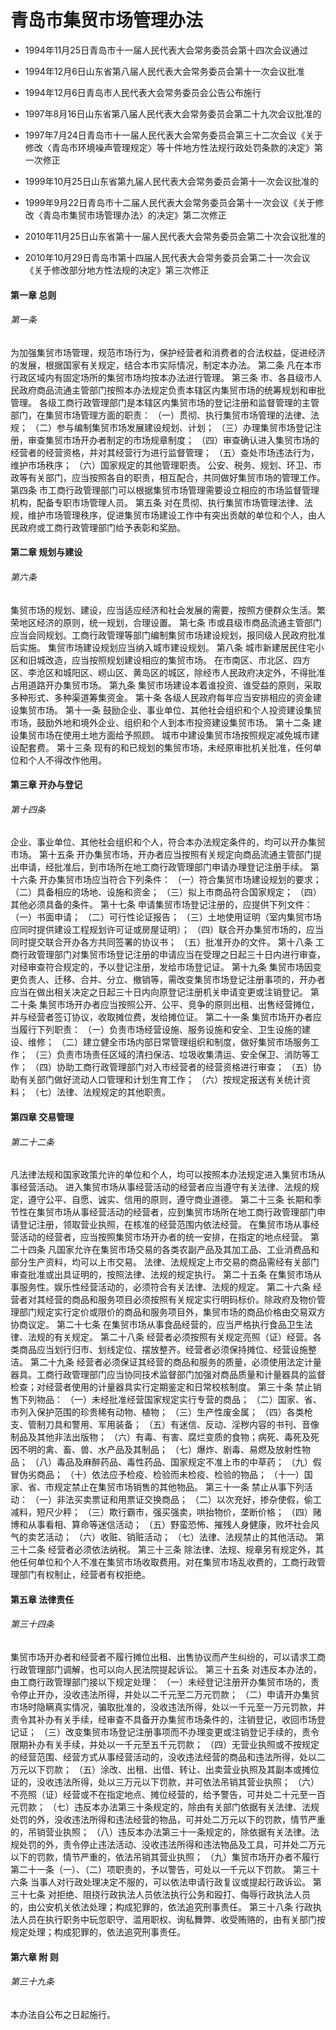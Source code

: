 # 青岛市集贸市场管理办法

- 1994年11月25日青岛市十一届人民代表大会常务委员会第十四次会议通过

- 1994年12月6日山东省第八届人民代表大会常务委员会第十一次会议批准

- 1994年12月6日青岛市人民代表大会常务委员会公告公布施行

- 1997年8月16日山东省第八届人民代表大会常务委员会第二十九次会议批准的

- 1997年7月24日青岛市十一届人民代表大会常务委员会第三十二次会议《关于修改〈青岛市环境噪声管理规定〉等十件地方性法规行政处罚条款的决定》第一次修正

- 1999年10月25日山东省第九届人民代表大会常务委员会第十一次会议批准的

- 1999年9月22日青岛市十二届人民代表大会常务委员会第十一次会议《关于修改〈青岛市集贸市场管理办法〉的决定》第二次修正

- 2010年11月25日山东省第十一届人民代表大会常务委员会第二十次会议批准的

- 2010年10月29日青岛市第十四届人民代表大会常务委员会第二十一次会议《关于修改部分地方性法规的决定》第三次修正

<!-- INFO END -->

#### 第一章 总则

###### 第一条

为加强集贸市场管理，规范市场行为，保护经营者和消费者的合法权益，促进经济的发展，根据国家有关规定，结合本市实际情况，制定本办法。 第二条 凡在本市行政区域内有固定场所的集贸市场均按本办法进行管理。 第三条 市、各县级市人民政府商品流通主管部门按照本办法规定负责本辖区内集贸市场的统筹规划和审批管理。 各级工商行政管理部门是本辖区内集贸市场的登记注册和监督管理的主管部门，在集贸市场管理方面的职责： （一）贯彻、执行集贸市场管理的法律、法规； （二）参与编制集贸市场发展建设规划、计划； （三）办理集贸市场登记注册，审查集贸市场开办者制定的市场规章制度； （四）审查确认进入集贸市场的经营者的经营资格，并对其经营行为进行监督管理； （五）查处市场违法行为，维护市场秩序； （六）国家规定的其他管理职责。 公安、税务、规划、环卫、市政等有关部门，应当按照各自的职责，相互配合，共同做好集贸市场的管理工作。 第四条 市工商行政管理部门可以根据集贸市场管理需要设立相应的市场监督管理机构，配备专职市场管理人员。 第五条 对在贯彻、执行集贸市场管理法律、法规，维护市场管理秩序，促进集贸市场建设工作中有突出贡献的单位和个人，由人民政府或工商行政管理部门给予表彰和奖励。

#### 第二章 规划与建设

###### 第六条

集贸市场的规划、建设，应当适应经济和社会发展的需要，按照方便群众生活。繁荣地区经济的原则，统一规划，合理设置。 第七条 市或县级市商品流通主管部门应当会同规划。工商行政管理等部门编制集贸市场建设规划，报同级人民政府批准后实施。 集贸市场建设规划应当纳入城市建设规划。 第八条 城市新建居民住宅小区和旧城改造，应当按照规划建设相应的集贸市场。 在市南区、市北区、四方区、李沧区和城阳区、崂山区、黄岛区的城区，除经市人民政府决定外，不得批准占用道路开办集贸市场。 第九条 集贸市场建设本着谁投资、谁受益的原则，采取多种形式、多种渠道筹集资金。 第十条 各级人民政府每年应当安排相应的资金建设集贸市场。 第十一条 鼓励企业、事业单位、其他社会组织和个人投资建设集贸市场，鼓励外地和境外企业、组织和个人到本市投资建设集贸市场。 第十二条 建设集贸市场在使用土地方面给予照顾。 城市中建设集贸市场按照规定减免城市建设配套费。 第十三条 现有的和已规划的集贸市场，未经原审批机关批准，任何单位和个人不得改作他用。

#### 第三章 开办与登记

###### 第十四条

企业、事业单位、其他社会组织和个人，符合本办法规定条件的，均可以开办集贸市场。 第十五条 开办集贸市场，开办者应当按照有关规定向商品流通主管部门提出申请，经批准后，到市场所在地工商行政管理部门申请办理登记注册手续。 第十六条 开办集贸市场应当符合下列条件： （一）符合集贸市场建设规划的要求； （二）具备相应的场地、设施和资金； （三）拟上市商品符合国家规定； （四）其他必须具备的条件。 第十七条 申请集贸市场登记注册的，应提供下列文件： （一）书面申请； （二）可行性论证报告； （三）土地使用证明（室内集贸市场应同时提供建设工程规划许可证或房屋证明）； （四）联合开办集贸市场的，应当同时提交联合开办各方共同签署的协议书； （五）批准开办的文件。 第十八条 工商行政管理部门对集贸市场登记注册的申请应当在受理之日起三十日内进行审查，对经审查符合规定的，予以登记注册，发给市场登记证。 第十九条 集贸市场因变更负责人、迁移、合并、分立、撤销等，需改变集贸市场登记注册事项的，开办者应当在做出相关决定之日起三十日内向原登记注册机关申请变更或注销登记。 第二十条 集贸市场开办者应当按照公开、公平、竞争的原则出租、出售经营摊位，并与经营者签订协议，收取摊位费，发给摊位证。 第二十一条 集贸市场开办者应当履行下列职责： （一）负责市场经营设施、服务设施和安全、卫生设施的建设、维修； （二）建立健全市场内部日常管理组织和制度，做好集贸市场服务工作； （三）负责市场责任区域的清扫保洁、垃圾收集清运、安全保卫、消防等工作； （四）协助工商行政管理部门对入市经营者的经营资格进行审查； （五）协助有关部门做好流动人口管理和计划生育工作； （六）按规定报送有关统计资料； （七）法律、法规规定的其他职责。

#### 第四章 交易管理

###### 第二十二条

凡法律法规和国家政策允许的单位和个人，均可以按照本办法规定进入集贸市场从事经营活动。 进入集贸市场从事经营活动的经营者应当遵守有关法律、法规的规定，遵守公平、自愿、诚实、信用的原则，遵守商业道德。 第二十三条 长期和季节性在集贸市场从事经营活动的经营者，应到集贸市场所在地工商行政管理部门申请登记注册，领取营业执照，在核准的经营范围内依法经营。 在集贸市场从事经营活动的经营者，应当按照集贸市场开办者的统一安排，在指定的地点经营。 第二十四条 凡国家允许在集贸市场交易的各类农副产品及其加工品、工业消费品和部分生产资料，均可以上市交易。 法律、法规规定上市交易的商品需经有关部门审查批准或出具证明的，按照法律、法规的规定执行。 第二十五条 在集贸市场从事服务性。娱乐性经营活动的，必须符合有关法律、法规的规定。 第二十六条 经营者对其经营的商品和服务项目必须按照有关规定实行明码标价。除政府及物价管理部门规定实行定价或限价的商品和服务项目外，集贸市场的商品价格由交易双方协商议定。 第二十七条 在集贸市场从事食品经营的，应当严格执行食品卫生法律、法规的有关规定。 第二十八条 经营者必须按照有关规定亮照（证）经营。各类商品应当划行归市、划线定位、摆放整齐。经营者必须保持摊位、经营设施整洁。 第二十九条 经营者必须保证其经营的商品和服务的质量，必须使用法定计量器具。工商行政管理部门应当协同技术监督部门加强对商品质量和计量器具的监督检查；对经营者使用的计量器具实行定期鉴定和日常校核制度。 第三十条 禁止销售下列物品： （一）未经批准经营国家规定实行专营的商品； （二）国家、省、市列入保护范围的珍贵稀有动物、植物； （三）生产性废金属； （四）各类枪支、管制刀具和警用、军用装备； （五）有迷信、反动、淫秽内容的书刊、音像制品及其他非法出版物； （六）有毒、有害、腐烂变质的食物；病死、毒死及死因不明的禽、畜、兽、水产品及其制品； （七）爆炸、剧毒、易燃及放射性物品； （八）毒品及麻醉药品、毒性药品、国家规定不准上市的中草药； （九）假冒伪劣商品； （十）依法应予检疫、检验而未检疫、检验的物品； （十一）国家、省、市规定禁止在集贸市场销售的其他物品。 第三十一条 禁止从事下列活动： （一）非法买卖票证和用票证交换商品； （二）以次充好，掺杂使假，偷工减料，短尺少秤； （三）欺行霸市，强买强卖，哄抬物价，垄断价格； （四）赌博和从事看相、算命等迷信活动； （五）野蛮恐怖、摧残人身健康，败坏社会风气的卖艺活动； （六）收赃、销赃活动； （七）法律、法规禁止的其他活动。 第三十二条 经营者必须依法纳税。 第三十三条 除法律、法规、规章另有规定外，其他任何单位和个人不准在集贸市场收取费用。对在集贸市场乱收费的，工商行政管理部门有权制止，经营者有权拒绝。

#### 第五章 法律责任

###### 第三十四条

集贸市场开办者和经营者不履行摊位出租、出售协议而产生纠纷的，可以请求工商行政管理部门调解，也可以向人民法院提起诉讼。 第三十五条 对违反本办法的，由工商行政管理部门接以下规定处理： （一）未经登记注册开办集贸市场的，责令停止开办，没收违法所得，并处以二千元至二万元罚款； （二）申请开办集贸市场时隐瞒真实情况，骗取批准的，没收违法所得，处以一千元至一万元罚款，并责令其补办有关手续，经审查不具备开办集贸市场条件的，注销登记，收回市场登记证； （三）改变集贸市场登记注册事项而不办理变更或注销登记手续的，责令限期补办有关手续，并处以一千元至五千元罚款； （四）无营业执照或不按规定的经营范围、经营方式从事经营活动的，没收违法经营的商品和违法所得，处以二万元以下罚款； （五）涂改、出租、出借、转让、出卖营业执照及其副本或摊位证的，没收违法所得，处以三万元以下罚款，并可依法吊销其营业执照； （六）不亮照（证）经营或不在指定地点、摊位经营的，给予警告，可并处二十元至一百元罚款； （七）违反本办法第三十条规定的，除由有关部门依据有关法律、法规处罚的外，没收违法所得和违法经营的物品，可并处二万元以下的罚款，情节严重的，吊销营业执照； （八）违反本办法第三十一条规定的，除依据有关法律。法规处罚的外，责令停止违法活动、没收违法所得和违法物品及工具，可并处二万元以下的罚款，情节严重的，依法吊销其营业执照； （九）集贸市场开办者不履行第二十一条（一）、（二）项职责的，予以警告，可处以一千元以下罚款。 第三十六条 当事人对行政处理决定不服的，可以依法申请行政复议或提起行政诉讼。 第三十七条 对拒绝、阻挠行政执法人员依法执行公务和殴打、侮辱行政执法人员的，由公安机关依法处理；构成犯罪的，依法追究刑事责任。 第三十八条 行政执法人员在执行职务中玩忽职守、滥用职权、询私舞弊、收受贿赂的，由有关部门按规定处理；构成犯罪的，依法追究刑事责任。

#### 第六章 附 则

###### 第三十九条

本办法自公布之日起施行。
